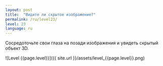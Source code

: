 ```yaml
---
layout: post
title:  "Видите ли скрытое изображение?"
permalink: /ru/level23/
level: 23
language: ru
---
```

Сосредоточьте свои глаза на позади изображения и увидеть скрытый объект 3D.

![Level {{page.level}}]({{ site.url }}/assets/level_{{page.level}}.png)